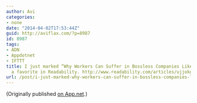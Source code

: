 ```yaml
---
author: Avi
categories:
- none
date: "2014-04-02T17:53:44Z"
guid: http://aviflax.com/?p=8987
id: 8987
tags:
- ADN
- Appdotnet
- IFTTT
title: I just marked “Why Workers Can Suffer in Bossless Companies Like GitHub” as
  a favorite in Readability. http://www.readability.com/articles/ujjoko4l
url: /post/i-just-marked-why-workers-can-suffer-in-bossless-companies-like-github-as-a-favorite-in-readability-httpwww-readability-comarticlesujjoko4l-2/
---
```

(Originally published [on App.net](http://alpha.app.net/aviflax/post/27460099).)